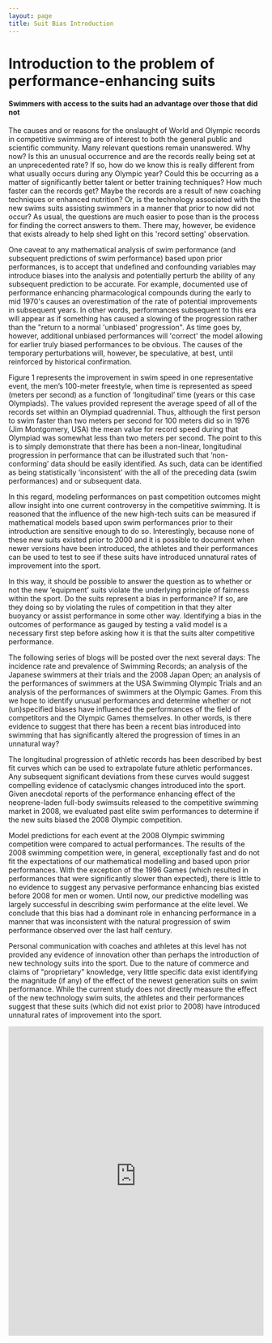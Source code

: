 ```yaml
---
layout: page
title: Suit Bias Introduction
---
```


# Introduction to the problem of performance-enhancing suits

#### Swimmers with access to the suits had an advantage over those that did not

The causes and or reasons for the onslaught of World and Olympic records in competitive swimming are of interest to both the general public and scientific community. Many relevant questions remain unanswered. Why now? Is this an unusual occurrence and are the records really being set at an unprecedented rate? If so, how do we know this is really different from what usually occurs during any Olympic year? Could this be occurring as a matter of significantly better talent or better training techniques? How much faster can the records get? Maybe the records are a result of new coaching techniques or enhanced nutrition? Or, is the technology associated with the new swims suits assisting swimmers in a manner that prior to now did not occur? As usual, the questions are much easier to pose than is the process for finding the correct answers to them. There may, however, be evidence that exists already to help shed light on this 'record setting' observation.

One caveat to any mathematical analysis of swim performance (and subsequent predictions of swim performance) based upon prior performances, is to accept that undefined and confounding variables may introduce biases into the analysis and potentially perturb the ability of any subsequent prediction to be accurate. For example, documented use of performance enhancing pharmacological compounds during the early to mid 1970's causes an overestimation of the rate of potential improvements in subsequent years. In other words, performances subsequent to this era will appear as if something has caused a slowing of the progression rather than the "return to a normal 'unbiased' progression". As time goes by, however, additional unbiased performances will 'correct' the model allowing for earlier truly biased performances to be obvious. The causes of the temporary perturbations will, however, be speculative, at best, until reinforced by historical confirmation.

Figure 1 represents the improvement in swim speed in one representative event, the men’s 100-meter freestyle, when time is represented as speed (meters per second) as a function of ‘longitudinal’ time (years or this case Olympiads). The values provided represent the average speed of all of the records set within an Olympiad quadrennial. Thus, although the first person to swim faster than two meters per second for 100 meters did so in 1976 (Jim Montgomery, USA) the mean value for record speed during that Olympiad was somewhat less than two meters per second. The point to this is to simply demonstrate that there has been a non-linear, longitudinal progression in performance that can be illustrated such that ‘non-conforming’ data should be easily identified. As such, data can be identified as being statistically ‘inconsistent’ with the all of the preceding data (swim performances) and or subsequent data.

In this regard, modeling performances on past competition outcomes might allow insight into one current controversy in the competitive swimming.  It is reasoned that the influence of the new high-tech suits can be measured if mathematical models based upon swim performances prior to their introduction are sensitive enough to do so. Interestingly, because none of these new suits existed prior to 2000 and it is possible to document when newer versions have been introduced, the athletes and their performances can be used to test to see if these suits have introduced unnatural rates of improvement into the sport.

In this way, it should be possible to answer the question as to whether or not the new ‘equipment’ suits violate the underlying principle of fairness within the sport. Do the suits represent a bias in performance? If so, are they doing so by violating the rules of competition in that they alter buoyancy or assist performance in some other way. Identifying a bias in the outcomes of performance as gauged by testing a valid model is a necessary first step before asking how it is that the suits alter competitive performance.

The following series of blogs will be posted over the next several days: The incidence rate and prevalence of Swimming Records; an analysis of the Japanese swimmers at their trials and the 2008 Japan Open; an analysis of the performances of swimmers at the USA Swimming Olympic Trials and an analysis of the performances of swimmers at the Olympic Games. From this we hope to identify unusual performances and determine whether or not (un)specified biases have influenced the performances of the field of competitors and the Olympic Games themselves. In other words, is there evidence to suggest that there has been a recent bias introduced into swimming that has significantly altered the progression of times in an unnatural way?



The longitudinal progression of athletic records has been described by best fit curves which can be used to extrapolate future athletic performances. Any subsequent significant deviations from these curves would suggest compelling evidence of cataclysmic changes introduced into the sport. Given anecdotal reports of the performance enhancing effect of the neoprene-laden full-body swimsuits released to the competitive swimming market in 2008, we evaluated past elite swim performances to determine if the new suits biased the 2008 Olympic competition. 

Model predictions for each event at the 2008 Olympic swimming competition were compared to actual performances. The results of the 2008 swimming competition were, in general, exceptionally fast and do not fit the expectations of our mathematical modelling and based upon prior performances. With the exception of the 1996 Games (which resulted in performances that were significantly slower than expected), there is little to no evidence to suggest any pervasive performance enhancing bias existed before 2008 for men or women. Until now, our predictive modelling was largely successful in describing swim performance at the elite level. We conclude that this bias had a dominant role in enhancing performance in a manner that was inconsistent with the natural progression of swim performance observed over the last half century.

Personal communication with coaches and athletes at this level has not provided any evidence of innovation other than perhaps the introduction of new technology suits into the sport. Due to the nature of commerce and claims of "proprietary" knowledge, very little specific data exist identifying the magnitude (if any) of the effect of the newest generation suits on swim performance. While the current study does not directly measure the effect of the new technology swim suits, the athletes and their performances suggest that these suits (which did not exist prior to 2008) have introduced unnatural rates of improvement into the sport.

<div id="shiny">
	<iframe src="https://humanperformance.shinyapps.io/OlyPred" scrolling="no" style="border: none; width: 100%; height: 610px"></iframe><!--width: inherit ;height: 610px-->
</div>

